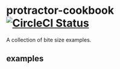 protractor-cookbook [![CircleCI Status](https://circleci.com/gh/angular/protractor-cookbook.svg?style=shield)](https://circleci.com/gh/angular/protractor-cookbook)
===================

A collection of bite size examples.


examples
--------
